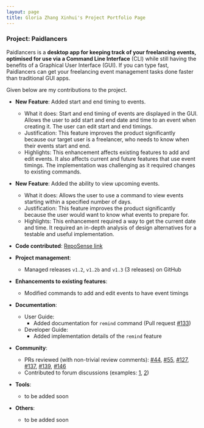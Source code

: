 ```yaml
---
layout: page
title: Gloria Zhang Xinhui's Project Portfolio Page
---
```


### Project: Paidlancers

Paidlancers is a **desktop app for keeping track of your freelancing events, optimised for use via a Command Line Interface** (CLI) while still having the benefits of a Graphical User Interface (GUI). If you can type fast, Paidlancers can get your freelancing event management tasks done faster than traditional GUI apps.

Given below are my contributions to the project.

* **New Feature**: Added start and end timing to events.
  * What it does: Start and end timing of events are displayed in the GUI. Allows the user to add start and end date and time to an event when creating it. The user can edit start and end timings.
  * Justification: This feature improves the product significantly because our target user is a freelancer, who needs to know when their events start and end.
  * Highlights: This enhancement affects existing features to add and edit events. It also affects current and future features that use event timings. The implementation was challenging as it required changes to existing commands.

* **New Feature**: Added the ability to view upcoming events.
  * What it does: Allows the user to use a command to view events starting within a specified number of days.
  * Justification: This feature improves the product significantly because the user would want to know what events to prepare for. 
  * Highlights: This enhancement required a way to get the current date and time. It required an in-depth analysis of design alternatives for a testable and useful implementation.

* **Code contributed**: [RepoSense link](https://nus-cs2103-ay2223s2.github.io/tp-dashboard/?search=glozxi&breakdown=true&sort=groupTitle&sortWithin=title&since=2023-02-17&timeframe=commit&mergegroup=&groupSelect=groupByRepos&checkedFileTypes=docs~functional-code~test-code~other)

* **Project management**:
  * Managed releases `v1.2`, `v1.2b` and `v1.3` (3 releases) on GitHub

* **Enhancements to existing features**:
  * Modified commands to add and edit events to have event timings

* **Documentation**:
  * User Guide:
    * Added documentation for `remind` command (Pull request [#133](https://github.com/AY2223S2-CS2103T-T11-3/tp/pull/133))
  * Developer Guide:
    * Added implementation details of the `remind` feature

* **Community**:
  * PRs reviewed (with non-trivial review comments): [#44](https://github.com/AY2223S2-CS2103T-T11-3/tp/pull/44), [#55](https://github.com/AY2223S2-CS2103T-T11-3/tp/pull/55), [#127](https://github.com/AY2223S2-CS2103T-T11-3/tp/pull/127), [#137](https://github.com/AY2223S2-CS2103T-T11-3/tp/pull/137), [#139](https://github.com/AY2223S2-CS2103T-T11-3/tp/pull/139), [#146](https://github.com/AY2223S2-CS2103T-T11-3/tp/pull/146)
  * Contributed to forum discussions (examples: [1](https://github.com/nus-cs2103-AY2223S2/forum/issues/4), [2](https://github.com/nus-cs2103-AY2223S2/forum/issues/222))

* **Tools**:
  * to be added soon

* **Others**:
  * to be added soon
